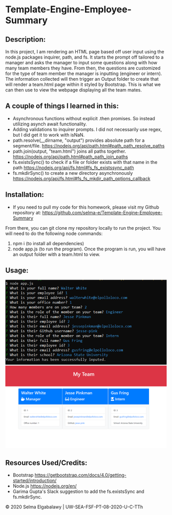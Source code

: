 # Template-Engine-Employee-Summary

## Description: 

In this project, I am rendering an HTML page based off user input using the node.js packages inquirer, path, and fs. It starts the prompt off tailored to a manager and asks the manager to input some questions along with how many team members they have. From then, the questions are customized for the type of team member the manager is inputting (engineer or intern). The information collected will then trigger an Output folder to create that will render a team.html page within it styled by Bootstrap. This is what we can then use to view the webpage displaying all the team mates.

## A couple of things I learned in this:

* Asynchronous functions without explicit .then promises. So instead utilizing asynch await functionality.
* Adding validations to inquirer prompts. I did not necessarily use regex, but I did get it to work with isNaN.
* path.resolve(__dirname, "output") provides absolute path for a segment/file. https://nodejs.org/api/path.html#path_path_resolve_paths
* path.join(output, "team.html") joins all paths together. https://nodejs.org/api/path.html#path_path_join_paths
* fs.existsSync() to check if a file or folder exists with that name in the path https://nodejs.org/api/fs.html#fs_fs_existssync_path
* fs.mkdirSync() to create a new directory asynchronously https://nodejs.org/api/fs.html#fs_fs_mkdir_path_options_callback

## Installation:
* If you need to pull my code for this homework, please visit my Github repository at: https://github.com/selma-e/Template-Engine-Employee-Summary

From there, you can git clone my repository locally to run the project. You will need to do the following node commands:
1) npm i (to install all dependencies)
2) node app.js (to run the program). Once the program is run, you will have an output folder with a team.html to view.

## Usage: 
<img src="./Assets/screenshot1.png" alt="the terminal generating inquirer">
<img src="./Assets/screenshot2.png" alt="the html page">

## Resources Used/Credits:
* Bootstrap https://getbootstrap.com/docs/4.0/getting-started/introduction/
* Node.js https://nodejs.org/en/
* Garima Gupta's Slack suggestion to add the fs.existsSync and fs.mkdirSync.

© 2020 Selma Elgabalawy | UW-SEA-FSF-PT-08-2020-U-C-TTh
